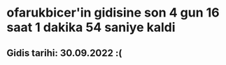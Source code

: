 # ofarukbicer'in gidisine son 4 gun 16 saat 1 dakika 54 saniye kaldi

## Gidis tarihi: 30.09.2022 :(